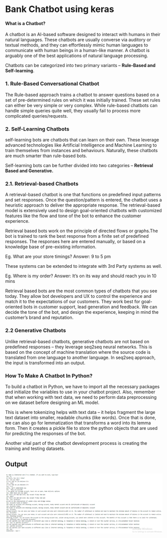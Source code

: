 # Bank Chatbot using keras

#### What is a Chatbot?
A chatbot is an AI-based software designed to interact with humans in their natural languages. These chatbots are usually converse via auditory or textual methods, and they can effortlessly mimic human languages to communicate with human beings in a human-like manner. A chatbot is arguably one of the best applications of natural language processing.

Chatbots can be categorized into two primary variants – **Rule-Based and Self-learning**.

### 1. Rule-Based Conversational Chatbot
The Rule-based approach trains a chatbot to answer questions based on a set of pre-determined rules on which it was initially trained. These set rules can either be very simple or very complex. While rule-based chatbots can handle simple queries quite well, they usually fail to process more complicated queries/requests.

### 2. Self-Learning Chatbots

self-learning bots are chatbots that can learn on their own. These leverage advanced technologies like Artificial Intelligence and Machine Learning to train themselves from instances and behaviours. Naturally, these chatbots are much smarter than rule-based bots. 

Self-learning bots can be further divided into two categories – **Retrieval Based and Generative.**

### 2.1. Retrieval-based Chatbots

A retrieval-based chatbot is one that functions on predefined input patterns and set responses. Once the question/pattern is entered, the chatbot uses a heuristic approach to deliver the appropriate response. The retrieval-based model is extensively used to design goal-oriented chatbots with customized features like the flow and tone of the bot to enhance the customer experience.

Retrieval based bots work on the principle of directed flows or graphs.The bot is trained to rank the best response from a finite set of predefined responses. The responses here are entered manually, or based on a knowledge base of pre-existing information.

Eg. What are your store timings?
Answer: 9 to 5 pm

These systems can be extended to integrate with 3rd Party systems as well.

Eg. Where is my order?
Answer: It’s on its way and should reach you in 10 mins

Retrieval based bots are the most common types of chatbots that you see today. They allow bot developers and UX to control the experience and match it to the expectations of our customers. They work best for goal-oriented bots in customer support, lead generation and feedback. We can decide the tone of the bot, and design the experience, keeping in mind the customer’s brand and reputation.

### 2.2 Generative Chatbots
Unlike retrieval-based chatbots, generative chatbots are not based on predefined responses – they leverage seq2seq neural networks. This is based on the concept of machine translation where the source code is translated from one language to another language. In seq2seq approach, the input is transformed into an output.

### How To Make A Chatbot In Python?

To build a chatbot in Python, we have to import all the necessary packages and initialize the variables to use in your chatbot project. Also, remember that when working with text data, we need to perform data preprocessing on we dataset before designing an ML model.

This is where tokenizing helps with text data – it helps fragment the large text dataset into smaller, readable chunks (like words). Once that is done, we can also go for lemmatization that transforms a word into its lemma form. Then it creates a pickle file to store the python objects that are used for predicting the responses of the bot. 

Another vital part of the chatbot development process is creating the training and testing datasets.

## Output
![1](https://github.com/rjnp2/Bank_Chatbot_using_keras/blob/main/images/1.png)
